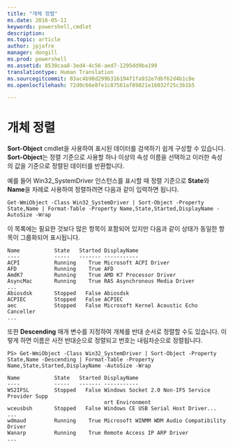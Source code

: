 ```yaml
---
title: "개체 정렬"
ms.date: 2016-05-11
keywords: powershell,cmdlet
description: 
ms.topic: article
author: jpjofre
manager: dongill
ms.prod: powershell
ms.assetid: 8530caa8-3ed4-4c56-aed7-1295dd9ba199
translationtype: Human Translation
ms.sourcegitcommit: 03ac4b90d299b316194f1fa932e7dbf62d4b1c8e
ms.openlocfilehash: 72d0c66e8fe1c87561af89821e16032f25c3b1b5

---
```


# 개체 정렬
**Sort\-Object** cmdlet을 사용하여 표시된 데이터를 검색하기 쉽게 구성할 수 있습니다. **Sort\-Object**는 정렬 기준으로 사용할 하나 이상의 속성 이름을 선택하고 이러한 속성의 값을 기준으로 정렬된 데이터를 반환합니다.

예를 들어 Win32\_SystemDriver 인스턴스를 표시할 때 정렬 기준으로 **State**와 **Name**을 차례로 사용하여 정렬하려면 다음과 같이 입력하면 됩니다.

```
Get-WmiObject -Class Win32_SystemDriver | Sort-Object -Property State,Name | Format-Table -Property Name,State,Started,DisplayName -AutoSize -Wrap
```

이 목록에는 필요한 것보다 많은 항목이 포함되어 있지만 다음과 같이 상태가 동일한 항목이 그룹화되어 표시됩니다.

```
Name           State   Started DisplayName
----           -----   ------- -----------
ACPI           Running    True Microsoft ACPI Driver
AFD            Running    True AFD
AmdK7          Running    True AMD K7 Processor Driver
AsyncMac       Running    True RAS Asynchronous Media Driver
...
Abiosdsk       Stopped   False Abiosdsk
ACPIEC         Stopped   False ACPIEC
aec            Stopped   False Microsoft Kernel Acoustic Echo Canceller
...
```

또한 **Descending** 매개 변수를 지정하여 개체를 반대 순서로 정렬할 수도 있습니다. 이렇게 하면 이름은 사전 반대순으로 정렬되고 번호는 내림차순으로 정렬됩니다.

```
PS> Get-WmiObject -Class Win32_SystemDriver | Sort-Object -Property State,Name -Descending | Format-Table -Property Name,State,Started,DisplayName -AutoSize -Wrap

Name           State   Started DisplayName
----           -----   ------- -----------
WS2IFSL        Stopped   False Windows Socket 2.0 Non-IFS Service Provider Supp
                               ort Environment
wceusbsh       Stopped   False Windows CE USB Serial Host Driver...
...
wdmaud         Running    True Microsoft WINMM WDM Audio Compatibility Driver
Wanarp         Running    True Remote Access IP ARP Driver
...
```




<!--HONumber=Jun16_HO4-->


